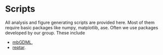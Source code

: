 # Scripts

All analysis and figure generating scripts are provided here.
Most of them require basic packages like numpy, matplotlib, ase.
Often we use packages developed by our group.
These include

- [mbGDML](https://github.com/keithgroup/mbGDML),
- [reptar](https://github.com/aalexmmaldonado/reptar).
